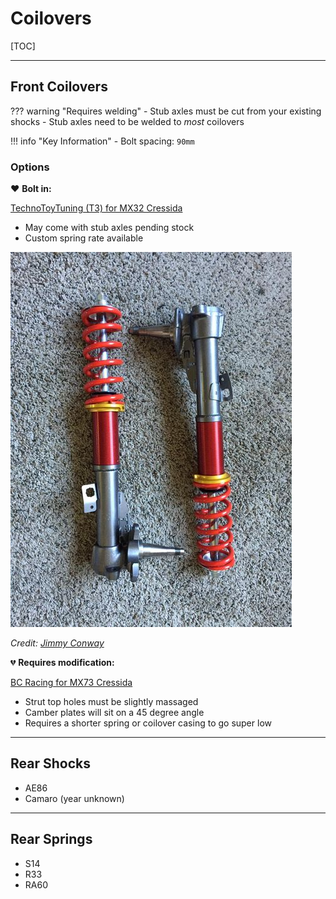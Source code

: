 # Coilovers

[TOC]

---

## Front Coilovers

??? warning "Requires welding"
    - Stub axles must be cut from your existing shocks
    - Stub axles need to be welded to _most_ coilovers

!!! info "Key Information"
    - Bolt spacing: `90mm`

### Options

:heart: **Bolt in:**

[TechnoToyTuning (T3) for MX32 Cressida](https://technotoytuning.com/toyota/mx32/front-coilover-conversion-mx32-cressida)

- May come with stub axles pending stock
- Custom spring rate available

![TechnoToyTuning coilovers](./img/t3-techno-toy-tuning-front-coilovers.jpg)

_Credit: [Jimmy Conway](https://www.facebook.com/groups/216354961906562/posts/519522961589759/)_

:broken_heart: **Requires modification:**

[BC Racing for MX73 Cressida](https://bcracing.com.au/collections/toyota-cressida-mx73-85-88)

- Strut top holes must be slightly massaged
- Camber plates will sit on a 45 degree angle
- Requires a shorter spring or coilover casing to go super low

---

## Rear Shocks

- AE86
- Camaro (year unknown)

---

## Rear Springs

- S14
- R33
- RA60
